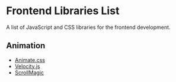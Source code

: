 # Frontend Libraries List
A list of JavaScript and CSS libraries for the frontend development.

## Animation
- [Animate.css](https://daneden.github.io/animate.css/)
- [Velocity.js](http://velocityjs.org/)
- [ScrollMagic](http://scrollmagic.io/)
